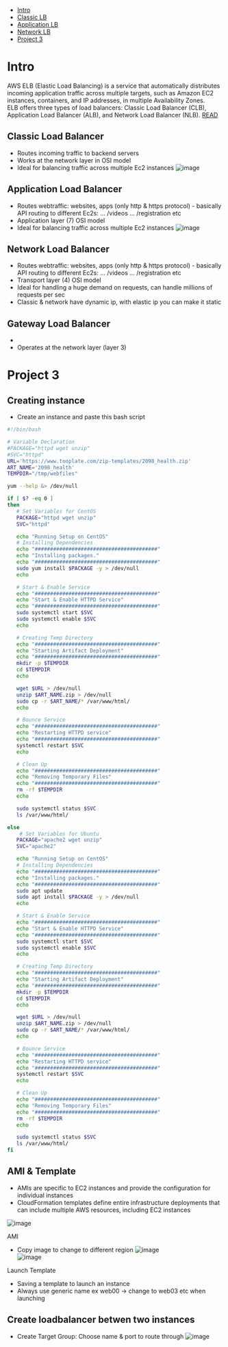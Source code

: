 - [Intro](#intro)
- [Classic LB](#classic-load-balancer)
- [Application LB](#application-load-balancer)
- [Network LB](#intro)
- [Project 3](#project-3)



# Intro
AWS ELB (Elastic Load Balancing) is a service that automatically distributes incoming application traffic across multiple targets, such as Amazon EC2 instances, containers, and IP addresses, in multiple Availability Zones.  
ELB offers three types of load balancers: Classic Load Balancer (CLB), Application Load Balancer (ALB), and Network Load Balancer (NLB).
[READ](#https://docs.aws.amazon.com/elasticloadbalancing/)

## Classic Load Balancer
- Routes incoming traffic to backend servers
- Works at the network layer in OSI model
- Ideal for balancing traffic across multiple Ec2 instances
![image](https://github.com/Keeriiim/Vagrant/assets/117115289/eb5724ec-13aa-4c07-b124-9e8cdb29c91c)

## Application Load Balancer
- Routes webtraffic: websites, apps (only http & https protocol) - basically API routing to different Ec2s: ... /videos ... /registration etc
- Application layer (7) OSI model
- Ideal for balancing traffic across multiple Ec2 instances
![image](https://github.com/Keeriiim/Vagrant/assets/117115289/8293d1f9-f335-4461-9d19-f18c64e5594e)




## Network Load Balancer
- Routes webtraffic: websites, apps (only http & https protocol) - basically API routing to different Ec2s: ... /videos ... /registration etc
- Transport layer (4) OSI model
- Ideal for handling a huge demand on requests, can handle millions of requests per sec
- Classic & network have dynamic ip, with elastic ip you can make it static

## Gateway Load Balancer
-
- Operates at the network layer (layer 3)

# Project 3

## Creating instance
- Create an instance and paste this bash script
```bash
#!/bin/bash

# Variable Declaration
#PACKAGE="httpd wget unzip"
#SVC="httpd"
URL='https://www.tooplate.com/zip-templates/2098_health.zip'
ART_NAME='2098_health'
TEMPDIR="/tmp/webfiles"

yum --help &> /dev/null

if [ $? -eq 0 ]
then
   # Set Variables for CentOS
   PACKAGE="httpd wget unzip"
   SVC="httpd"

   echo "Running Setup on CentOS"
   # Installing Dependencies
   echo "########################################"
   echo "Installing packages."
   echo "########################################"
   sudo yum install $PACKAGE -y > /dev/null
   echo

   # Start & Enable Service
   echo "########################################"
   echo "Start & Enable HTTPD Service"
   echo "########################################"
   sudo systemctl start $SVC
   sudo systemctl enable $SVC
   echo

   # Creating Temp Directory
   echo "########################################"
   echo "Starting Artifact Deployment"
   echo "########################################"
   mkdir -p $TEMPDIR
   cd $TEMPDIR
   echo

   wget $URL > /dev/null
   unzip $ART_NAME.zip > /dev/null
   sudo cp -r $ART_NAME/* /var/www/html/
   echo

   # Bounce Service
   echo "########################################"
   echo "Restarting HTTPD service"
   echo "########################################"
   systemctl restart $SVC
   echo

   # Clean Up
   echo "########################################"
   echo "Removing Temporary Files"
   echo "########################################"
   rm -rf $TEMPDIR
   echo

   sudo systemctl status $SVC
   ls /var/www/html/

else
    # Set Variables for Ubuntu
   PACKAGE="apache2 wget unzip"
   SVC="apache2"

   echo "Running Setup on CentOS"
   # Installing Dependencies
   echo "########################################"
   echo "Installing packages."
   echo "########################################"
   sudo apt update
   sudo apt install $PACKAGE -y > /dev/null
   echo

   # Start & Enable Service
   echo "########################################"
   echo "Start & Enable HTTPD Service"
   echo "########################################"
   sudo systemctl start $SVC
   sudo systemctl enable $SVC
   echo

   # Creating Temp Directory
   echo "########################################"
   echo "Starting Artifact Deployment"
   echo "########################################"
   mkdir -p $TEMPDIR
   cd $TEMPDIR
   echo

   wget $URL > /dev/null
   unzip $ART_NAME.zip > /dev/null
   sudo cp -r $ART_NAME/* /var/www/html/
   echo

   # Bounce Service
   echo "########################################"
   echo "Restarting HTTPD service"
   echo "########################################"
   systemctl restart $SVC
   echo

   # Clean Up
   echo "########################################"
   echo "Removing Temporary Files"
   echo "########################################"
   rm -rf $TEMPDIR
   echo

   sudo systemctl status $SVC
   ls /var/www/html/
fi 

```


## AMI & Template
- AMIs are specific to EC2 instances and provide the configuration for individual instances
- CloudFormation templates define entire infrastructure deployments that can include multiple AWS resources, including EC2 instances

![image](https://github.com/Keeriiim/Vagrant/assets/117115289/9ace0f58-f972-4588-bf01-bedea9e3e0f2)  

AMI 
- Copy image to change to different region
![image](https://github.com/Keeriiim/Vagrant/assets/117115289/cd5f5045-9c7d-4bcb-ac37-7b8adec028a3)  
![image](https://github.com/Keeriiim/Vagrant/assets/117115289/d3420a2c-a4cf-48de-82e3-46dbb22a32b5)

Launch Template
- Saving a template to launch an instance
- Always use generic name ex web00 -> change to web03 etc when launching



## Create loadbalancer betwen two instances
- Create Target Group: Choose name & port to route through
![image](https://github.com/Keeriiim/Vagrant/assets/117115289/659d7460-a52b-470c-9c93-5d6afabd22f7)




